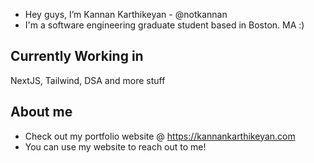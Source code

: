 - Hey guys, I’m Kannan Karthikeyan - @notkannan 
- I'm a software engineering graduate student based in Boston. MA :)
  
## Currently Working in
  NextJS, Tailwind, DSA and more stuff

## About me
- Check out my portfolio website @ https://kannankarthikeyan.com
- You can use my website to reach out to me!

<!---
notkannan/notkannan is a ✨ special ✨ repository because its `README.md` (this file) appears on your GitHub profile.
You can click the Preview link to take a look at your changes.
--->
